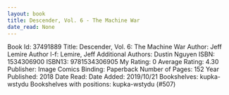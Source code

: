 ```yaml
---
layout: book
title: Descender, Vol. 6 - The Machine War
date_read: None
---
```


Book Id: 37491889
Title: Descender, Vol. 6: The Machine War
Author: Jeff Lemire
Author l-f: Lemire, Jeff
Additional Authors: Dustin Nguyen
ISBN: 1534306900
ISBN13: 9781534306905
My Rating: 0
Average Rating: 4.30
Publisher: Image Comics
Binding: Paperback
Number of Pages: 152
Year Published: 2018
Date Read: 
Date Added: 2019/10/21
Bookshelves: kupka-wstydu
Bookshelves with positions: kupka-wstydu (#507)

